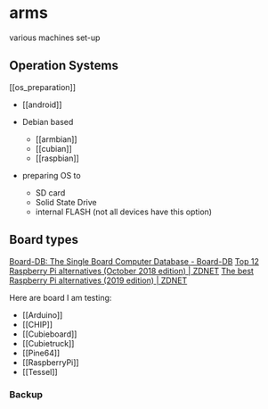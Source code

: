 # arms
various machines set-up

## Operation Systems

[[os_preparation]]

- [[android]]
- Debian based
	- [[armbian]]
	- [[cubian]]
	- [[raspbian]]

- preparing OS to
	- SD card
	- Solid State Drive
	- internal FLASH (not all devices have this option)

## Board types

[Board-DB: The Single Board Computer Database - Board-DB](https://hackerboards.com/)
[Top 12 Raspberry Pi alternatives (October 2018 edition) | ZDNET](https://www.zdnet.com/pictures/top-12-raspberry-pi-alternatives-october-2018-edition/7/)
[The best Raspberry Pi alternatives (2019 edition) | ZDNET](https://www.zdnet.com/pictures/the-best-raspberry-pi-alternatives-2019-edition/#ftag=RSSbaffb68)

Here are board I am testing:

- [[Arduino]]
- [[CHIP]]
- [[Cubieboard]]
- [[Cubietruck]]
- [[Pine64]]
- [[RaspberryPi]]
- [[Tessel]]

### Backup


